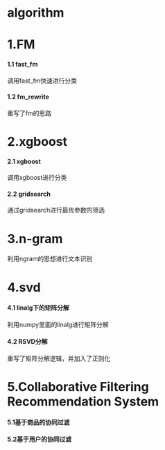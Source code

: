 # algorithm
# 1.FM
#### 1.1 fast_fm
调用fast_fm快速进行分类
#### 1.2 fm_rewrite
重写了fm的思路

# 2.xgboost
#### 2.1 xgboost
调用xgboost进行分类
#### 2.2 gridsearch
通过gridsearch进行最优参数的筛选

# 3.n-gram
利用ngram的思想进行文本识别

# 4.svd
#### 4.1 linalg下的矩阵分解
利用numpy里面的linalg进行矩阵分解
#### 4.2 RSVD分解
重写了矩阵分解逻辑，并加入了正则化

# 5.Collaborative Filtering Recommendation System 
#### 5.1基于商品的协同过滤
#### 5.2基于用户的协同过滤